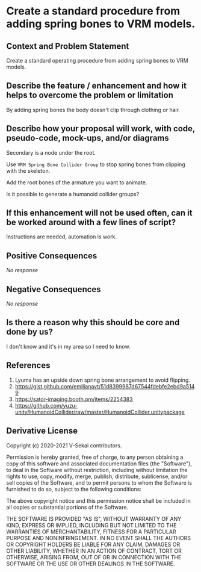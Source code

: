 # Create a standard procedure from adding spring bones to VRM models.

## Context and Problem Statement

Create a standard operating procedure from adding spring bones to VRM models.

## Describe the feature / enhancement and how it helps to overcome the problem or limitation

By adding spring bones the body doesn't clip through clothing or hair.

## Describe how your proposal will work, with code, pseudo-code, mock-ups, and/or diagrams

Secondary is a node under the root.

Use `VRM Spring Bone Collider Group` to stop spring bones from clipping with the skeleton.

Add the root bones of the armature you want to animate.

Is it possible to generate a humanoid collider groups?

## If this enhancement will not be used often, can it be worked around with a few lines of script?

Instructions are needed, automation is work.

## Positive Consequences

_No response_

## Negative Consequences

_No response_

## Is there a reason why this should be core and done by us?

I don't know and it's in my area so I need to know.

## References

1. Lyuma has an upside down spring bone arrangement to avoid flipping.
1. https://gist.github.com/emilianavt/51d8399987d67544fdebfe2ebd9a5149
1. https://sator-imaging.booth.pm/items/2254383
1. https://github.com/yuzu-unity/HumanoidCollider/raw/master/HumanoidCollider.unitypackage

## Derivative License

Copyright (c) 2020-2021 V-Sekai contributors.

Permission is hereby granted, free of charge, to any person obtaining a copy
of this software and associated documentation files (the "Software"), to deal
in the Software without restriction, including without limitation the rights
to use, copy, modify, merge, publish, distribute, sublicense, and/or sell
copies of the Software, and to permit persons to whom the Software is
furnished to do so, subject to the following conditions:

The above copyright notice and this permission notice shall be included in all
copies or substantial portions of the Software.

THE SOFTWARE IS PROVIDED "AS IS", WITHOUT WARRANTY OF ANY KIND, EXPRESS OR
IMPLIED, INCLUDING BUT NOT LIMITED TO THE WARRANTIES OF MERCHANTABILITY,
FITNESS FOR A PARTICULAR PURPOSE AND NONINFRINGEMENT. IN NO EVENT SHALL THE
AUTHORS OR COPYRIGHT HOLDERS BE LIABLE FOR ANY CLAIM, DAMAGES OR OTHER
LIABILITY, WHETHER IN AN ACTION OF CONTRACT, TORT OR OTHERWISE, ARISING FROM,
OUT OF OR IN CONNECTION WITH THE SOFTWARE OR THE USE OR OTHER DEALINGS IN THE
SOFTWARE.
